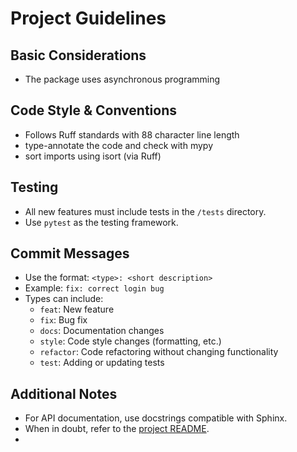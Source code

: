 # Project Guidelines


## Basic Considerations
- The package uses asynchronous programming

## Code Style & Conventions
- Follows Ruff standards with 88 character line length
- type-annotate the code and check with mypy
- sort imports using isort (via Ruff)

## Testing
- All new features must include tests in the `/tests` directory.
- Use `pytest` as the testing framework.
 
## Commit Messages
- Use the format: `<type>: <short description>`
- Example: `fix: correct login bug`
- Types can include:
  - `feat`: New feature
  - `fix`: Bug fix
  - `docs`: Documentation changes
  - `style`: Code style changes (formatting, etc.)
  - `refactor`: Code refactoring without changing functionality
  - `test`: Adding or updating tests

## Additional Notes
- For API documentation, use docstrings compatible with Sphinx.
- When in doubt, refer to the [project README](./README.md).
- 